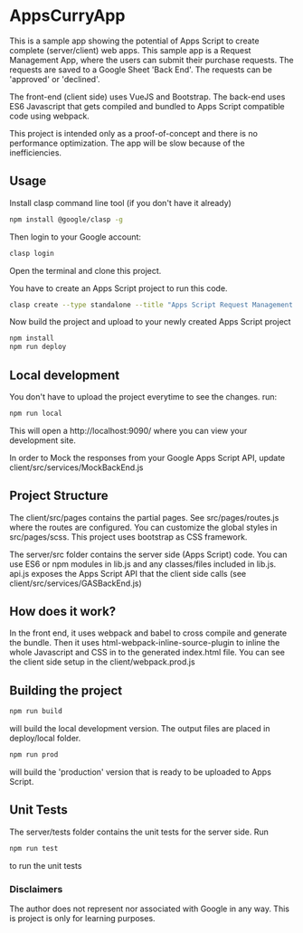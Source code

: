 # AppsCurryApp
This is a sample app showing the potential of Apps Script to create complete (server/client) web apps.
This sample app is a Request Management App, where the users can submit their purchase requests. The requests are saved to a Google Sheet 'Back End'. The requests can be 'approved' or 'declined'.

The front-end (client side) uses VueJS and Bootstrap. The back-end uses ES6 Javascript that gets compiled and bundled to Apps Script compatible code using webpack.

This project is intended only as a proof-of-concept and there is no performance optimization. The app will be slow because of the inefficiencies. 

## Usage

Install clasp command line tool (if you don't have it already)

```bash
npm install @google/clasp -g
```

Then login to your Google account:

```bash
clasp login
```
Open the terminal and clone this project.

You have to create an Apps Script project to run this code.

```bash
clasp create --type standalone --title "Apps Script Request Management App Sample"
```

Now build the project and upload to your newly created Apps Script project

```bash
npm install
npm run deploy
```
## Local development

You don't have to upload the project everytime to see the changes.
run:

```bash
npm run local
```
This will open a http://localhost:9090/ where you can view your development site.

In order to Mock the responses from your Google Apps Script API, update client/src/services/MockBackEnd.js

## Project Structure

The client/src/pages contains the partial pages. See src/pages/routes.js where the routes are configured.
You can customize the global styles in src/pages/scss. This project uses bootstrap as CSS framework.

The server/src folder contains the server side (Apps Script) code. You can use ES6 or npm modules in lib.js and any classes/files included in lib.js. 
api.js exposes the Apps Script API that the client side calls (see client/src/services/GASBackEnd.js)


## How does it work?
In the front end, it uses webpack and babel to cross compile and generate the bundle.
Then it uses html-webpack-inline-source-plugin to inline the whole Javascript and CSS in to the generated index.html file.
You can see the client side setup in the client/webpack.prod.js 

## Building the project

```bash
npm run build
```

will build the local development version. The output files are placed in deploy/local folder.

```bash
npm run prod
```

will build the 'production' version that is ready to be uploaded to Apps Script. 


## Unit Tests
The server/tests folder contains the unit tests for the server side. 
Run 
```bash
npm run test
```
to run the unit tests

### Disclaimers
The author does not represent nor associated with Google in any way. This is project is only for learning purposes.




